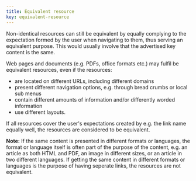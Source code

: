 ```yaml
---
title: Equivalent resource 
key: equivalent-resource 
---
```


Non-identical resources can still be equivalent by equally complying to the expectation formed by the user when navigating to them, thus serving an equivalent purpose. This would usually involve that the advertised key content is the same.  

Web pages and documents (e.g. PDFs, office formats etc.) may fulfil be equivalent resources, even if the resources:
* are located on different URLs, including different domains
* present different navigation options, e.g. through bread crumbs or local sub menus
* contain different amounts of information and/or differently worded information
* use different layouts.

If all resources cover the user's expectations created by e.g. the link name equally well, the resources are considered to be equivalent. 

**Note:** If the same content is presented in different formats or languages, the format or language itself is often part of the purpose of the content, e.g. an article as both HTML and PDF, an image in different sizes, or an article in two different languages. If getting the same content in different formats or languages is the purpose of having seperate links, the resources are not equivalent.
